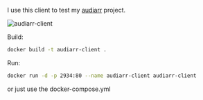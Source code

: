 I use this client to test my [audiarr](https://github.com/trevordavies095/audiarr) project.

![audiarr-client](https://i.imgur.com/hjxnes3.png)

Build:
```bash
docker build -t audiarr-client .
```

Run:
```bash
docker run -d -p 2934:80 --name audiarr-client audiarr-client
```

or just use the docker-compose.yml 
